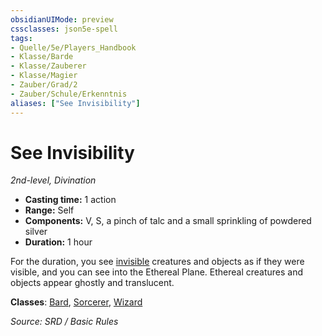 ```yaml
---
obsidianUIMode: preview
cssclasses: json5e-spell
tags:
- Quelle/5e/Players_Handbook
- Klasse/Barde
- Klasse/Zauberer
- Klasse/Magier
- Zauber/Grad/2
- Zauber/Schule/Erkenntnis
aliases: ["See Invisibility"]
---
```

# See Invisibility
*2nd-level, Divination*  

- **Casting time:** 1 action
- **Range:** Self
- **Components:** V, S, a pinch of talc and a small sprinkling of powdered silver
- **Duration:** 1 hour

For the duration, you see [invisible](rules/conditions.md#invisible) creatures and objects as if they were visible, and you can see into the Ethereal Plane. Ethereal creatures and objects appear ghostly and translucent.

**Classes**: [Bard](05%20-%20Wikipedia/Charakteroptionen/02.%20Klassen/Barde.md), [Sorcerer](../Charakteroptionen/Klassen/Zauberer.md), [Wizard](../Charakteroptionen/Klassen/Magier.md)

*Source: SRD / Basic Rules*